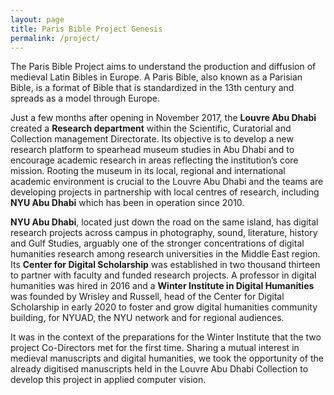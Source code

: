 ```yaml
---
layout: page
title: Paris Bible Project Genesis
permalink: /project/
---
```


The Paris Bible Project aims to understand the production and diffusion of medieval Latin Bibles in Europe.  A Paris Bible, also known as a Parisian Bible, is a format of Bible that is standardized in the 13th century and spreads as a model through Europe.

Just a few months after opening in November 2017, the **Louvre Abu Dhabi** created a **Research department** within the Scientific, Curatorial and Collection management Directorate. Its objective is to develop a new research platform to spearhead museum studies in Abu Dhabi and to encourage academic research in areas reflecting the institution’s core mission. Rooting the museum in its local, regional and international academic environment is crucial to the Louvre Abu Dhabi and the teams are developing projects in partnership with local centres of research, including **NYU Abu Dhabi** which has been in operation since 2010. 

**NYU Abu Dhabi**, located just down the road on the same island, has digital research projects across campus in photography, sound, literature, history and Gulf Studies, arguably one of the stronger concentrations of digital humanities research among research universities in the Middle East region. Its **Center for Digital Scholarship** was established in two thousand thirteen to partner with faculty and funded research projects. A professor in digital humanities was hired in 2016 and a **Winter Institute in Digital Humanities** was founded by Wrisley and Russell, head of the Center for Digital Scholarship in early 2020 to foster and grow digital humanities community building, for NYUAD, the NYU network and for regional audiences. 

It was in the context of the preparations for the Winter Institute that the two project Co-Directors met for the first time. Sharing a mutual interest in medieval manuscripts and digital humanities, we took the opportunity of the already digitised manuscripts held in the Louvre Abu Dhabi Collection to develop this project in applied computer vision. 